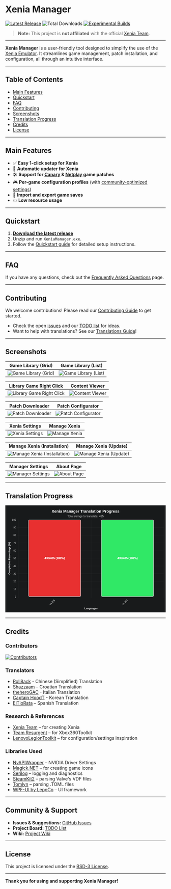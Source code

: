 # Xenia Manager

[![Latest Release](https://img.shields.io/github/v/release/xenia-manager/xenia-manager?display_name=tag&style=for-the-badge&label=Latest%20Release&color=2E3440)](https://github.com/xenia-manager/xenia-manager/releases/latest/)
![Total Downloads](https://img.shields.io/github/downloads/xenia-manager/xenia-manager/total?style=for-the-badge&label=Total%20Downloads&color=2E3440)
[![Experimental Builds](https://img.shields.io/github/downloads/xenia-manager/experimental-builds/latest/total?style=for-the-badge&label=Experimental%20Builds&color=2E3440)](https://github.com/xenia-manager/experimental-builds/releases)

> **Note:** This project is **not affiliated** with the official [Xenia Team](https://xenia.jp/).

---

**Xenia Manager** is a user-friendly tool designed to simplify the use of the [Xenia Emulator](https://xenia.jp/). It streamlines game management, patch installation, and configuration, all through an intuitive interface.

---

## Table of Contents

- [Main Features](#main-features)
- [Quickstart](#quickstart)
- [FAQ](#faq)
- [Contributing](#contributing)
- [Screenshots](#screenshots)
- [Translation Progress](#translation-progress)
- [Credits](#credits)
- [License](#license)

---

## Main Features

- ✅ **Easy 1-click setup for Xenia**
- 🔄 **Automatic updater for Xenia**
- 🛠️ **Support for [Canary](https://github.com/xenia-canary/game-patches) & [Netplay](https://github.com/AdrianCassar/Xenia-WebServices/tree/main/patches) game patches**
- 🎮 **Per-game configuration profiles** (with [community-optimized settings](https://github.com/xenia-manager/optimized-settings))
- 💾 **Import and export game saves**
- 💤 **Low resource usage**

---

## Quickstart

1. [**Download the latest release**](https://github.com/xenia-manager/xenia-manager/releases/latest/)
2. Unzip and run `XeniaManager.exe`.
3. Follow the [Quickstart guide](https://github.com/xenia-manager/xenia-manager/wiki/Quickstart) for detailed setup instructions.

---

## FAQ

If you have any questions, check out the [Frequently Asked Questions](https://github.com/xenia-manager/xenia-manager/wiki/FAQ) page.

---

## Contributing

We welcome contributions! Please read our [Contributing Guide](CONTRIBUTING.md) to get started.

- Check the open [issues](https://github.com/xenia-manager/xenia-manager/issues) and our [TODO list](https://github.com/orgs/xenia-manager/projects/2/) for ideas.
- Want to help with translations? See our [Translations Guide](TRANSLATIONS.md)!

---

## Screenshots

| Game Library (Grid) | Game Library (List) |
|:---------------------:|:------------------:|
| ![Game Library (Grid)](assets/Screenshots/2.%20Library%20(Filled).png) | ![Game Library (List)](assets/Screenshots/3.%20Library%20(List).png) |

| Library Game Right Click | Content Viewer |
|:-----------------------:|:--------------:|
| ![Library Game Right Click](assets/Screenshots/4.%20Library%20Game%20Right%20Click.png) | ![Content Viewer](assets/Screenshots/6.%20Content%20Viewer.png) |

| Patch Downloader | Patch Configurator |
|:----------------:|:-----------------:|
| ![Patch Downloader](assets/Screenshots/9.%20Patch%20Downloader.png) | ![Patch Configurator](assets/Screenshots/10.%20Patch%20Configurator.png) |

| Xenia Settings | Manage Xenia |
|:--------------:|:------------:|
| ![Xenia Settings](assets/Screenshots/15.%20Xenia%20Settings.png) | ![Manage Xenia](assets/Screenshots/16.%20Manage%20Xenia.png) |


| Manage Xenia (Installation) | Manage Xenia (Update) |
|:--------------------------:|:---------------------:|
| ![Manage Xenia (Installation)](assets/Screenshots/17.%20Manage%20Xenia%20(Installation).gif) | ![Manage Xenia (Update)](assets/Screenshots/18.%20Manage%20Xenia%20(Update).gif) |

| Manager Settings | About Page |
|:----------------:|:----------:|
| ![Manager Settings](assets/Screenshots/20.%20Manager%20Settings.png) | ![About Page](assets/Screenshots/19.%20About%20Page.png) |

---

## Translation Progress
![Translation Progress Graph](assets/translation-progress.png)

---

## Credits

### Contributors

[![Contributors](https://contrib.rocks/image?repo=xenia-manager/xenia-manager)](https://github.com/xenia-manager/xenia-manager/graphs/contributors)

### Translators

- [Roll8ack](https://github.com/Roll8ack) - Chinese (Simplified) Translation
- [Shazzaam](https://github.com/shazzaam7) – Croatian Translation
- [theheroGAC](https://github.com/theheroGAC) - Italian Translation
- [Captain HoodT](https://github.com/Captain-HoodT) - Korean Translation
- [ElTioRata](https://github.com/ElTioRata) – Spanish Translation

### Research & References

- [Xenia Team](https://xenia.jp/) – for creating Xenia
- [Team Resurgent](https://github.com/Team-Resurgent/Xbox360Toolkit) – for Xbox360Toolkit
- [LenovoLegionToolkit](https://github.com/BartoszCichecki/LenovoLegionToolkit/) – for configuration/settings inspiration

### Libraries Used

- [NvAPIWrapper](https://github.com/falahati/NvAPIWrapper) – NVIDIA Driver Settings
- [Magick.NET](https://github.com/dlemstra/Magick.NET) – for creating game icons
- [Serilog](https://serilog.net/) – logging and diagnostics
- [SteamKit2](https://github.com/SteamRE/SteamKit) – parsing Valve's VDF files
- [Tomlyn](https://github.com/xoofx/Tomlyn) – parsing .TOML files
- [WPF-UI by LepoCo](https://wpfui.lepo.co/) – UI framework

---

## Community & Support

- **Issues & Suggestions:** [GitHub Issues](https://github.com/xenia-manager/xenia-manager/issues)
- **Project Board:** [TODO List](https://github.com/orgs/xenia-manager/projects/2/)
- **Wiki:** [Project Wiki](https://github.com/xenia-manager/xenia-manager/wiki)

---

## License

This project is licensed under the [BSD-3 License](LICENSE).

---

**Thank you for using and supporting Xenia Manager!**